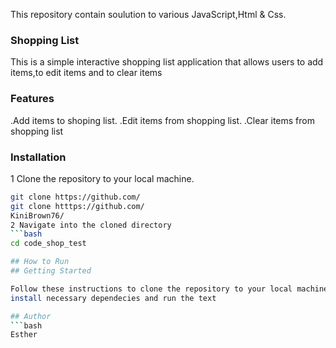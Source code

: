 This repository contain soulution to various JavaScript,Html & Css.

### Shopping List

This is a simple interactive shopping list application that allows
users to add items,to edit items and to clear items

### Features
  .Add items to shoping list.
  .Edit items from shopping list.
  .Clear items from shopping list


  ### Installation

  1 Clone the repository to your local machine.

   ```bash
   git clone https://github.com/
   git clone htttps://github.com/
   KiniBrown76/
   2 Navigate into the cloned directory
   ```bash
   cd code_shop_test

   ## How to Run
   ## Getting Started

   Follow these instructions to clone the repository to your local machine,
   install necessary dependecies and run the text

   ## Author 
   ```bash
   Esther

